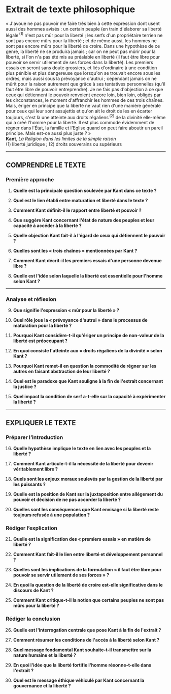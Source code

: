 # Extrait de texte philosophique

« J'avoue ne pas pouvoir me faire très bien à cette expression dont usent aussi des hommes avisés : un certain peuple (en train d'élaborer sa liberté légale&#x202F;<sup>(1)</sup> n'est pas mûr pour la liberté ; les serfs d'un propriétaire terrien ne sont pas encore mûrs pour la liberté ; et de même aussi, les hommes ne sont pas encore mûrs pour la liberté de croire. Dans une hypothèse de ce genre, la liberté ne se produira jamais ; car on ne peut pas mûrir pour la liberté, si l'on n'a pas été mis au préalable en liberté (il faut être libre pour pouvoir se servir utilement de ses forces dans la liberté). Les premiers essais en seront sans doute grossiers, et liés d'ordinaire à une condition plus pénible et plus dangereuse que lorsqu'on se trouvait encore sous les ordres, mais aussi sous la prévoyance d'autrui ; cependant jamais on ne mûrit pour la raison autrement que grâce à ses tentatives personnelles (qu'il faut être libre de pouvoir entreprendre). Je ne fais pas d'objection à ce que ceux qui détiennent le pouvoir renvoient encore loin, bien loin, obligés par les circonstances, le moment d'affranchir les hommes de ces trois chaînes. Mais, ériger en principe que la liberté ne vaut rien d'une manière générale pour ceux qui leur sont assujettis et qu'on ait le droit de les en écarter toujours, c'est là une atteinte aux droits régaliens&#x202F;<sup>(2)</sup> de la divinité elle-même qui a créé l'homme pour la liberté. Il est plus commode évidemment de régner dans l'État, la famille et l'Eglise quand on peut faire aboutir un pareil principe. Mais est-ce aussi plus juste ? »  
**Kant**, *La Religion dans les limites de la simple raison*  
(1) liberté juridique ; (2) droits souverains ou supérieurs

---

## COMPRENDRE LE TEXTE

### Première approche

1. **Quelle est la principale question soulevée par Kant dans ce texte ?**

2. **Quel est le lien établi entre maturation et liberté dans le texte ?**

3. **Comment Kant définit-il le rapport entre liberté et pouvoir ?**

4. **Que suggère Kant concernant l'état de nature des peuples et leur capacité à accéder à la liberté ?**

5. **Quelle objection Kant fait-il à l'égard de ceux qui détiennent le pouvoir ?**

6. **Quelles sont les « trois chaînes » mentionnées par Kant ?**

7. **Comment Kant décrit-il les premiers essais d'une personne devenue libre ?**

8. **Quelle est l'idée selon laquelle la liberté est essentielle pour l'homme selon Kant ?**

---

### Analyse et réflexion

9. **Que signifie l'expression « mûr pour la liberté » ?**

10. **Quel rôle joue la « prévoyance d'autrui » dans le processus de maturation pour la liberté ?**

11. **Pourquoi Kant considère-t-il qu'ériger un principe de non-valeur de la liberté est préoccupant ?**

12. **En quoi consiste l'atteinte aux « droits régaliens de la divinité » selon Kant ?**

13. **Pourquoi Kant remet-il en question la commodité de régner sur les autres en faisant abstraction de leur liberté ?**

14. **Quel est le paradoxe que Kant souligne à la fin de l'extrait concernant la justice ?**

15. **Quel impact la condition de serf a-t-elle sur la capacité à expérimenter la liberté ?**

---

## EXPLIQUER LE TEXTE

### Préparer l’introduction

16. **Quelle hypothèse implique le texte en lien avec les peuples et la liberté ?**

17. **Comment Kant articule-t-il la nécessité de la liberté pour devenir véritablement libre ?**

18. **Quels sont les enjeux moraux soulevés par la gestion de la liberté par les puissants ?**

19. **Quelle est la position de Kant sur la juxtaposition entre allégement du pouvoir et décision de ne pas accorder la liberté ?**

20. **Quelles sont les conséquences que Kant envisage si la liberté reste toujours refusée à une population ?**

### Rédiger l’explication

21. **Quelle est la signification des « premiers essais » en matière de liberté ?**

22. **Comment Kant fait-il le lien entre liberté et développement personnel ?**

23. **Quelles sont les implications de la formulation « il faut être libre pour pouvoir se servir utilement de ses forces » ?**

24. **En quoi la question de la liberté de croire est-elle significative dans le discours de Kant ?**

25. **Comment Kant critique-t-il la notion que certains peuples ne sont pas mûrs pour la liberté ?**

### Rédiger la conclusion

26. **Quelle est l'interrogation centrale que pose Kant à la fin de l'extrait ?**

27. **Comment résumer les conditions de l'accès à la liberté selon Kant ?**

28. **Quel message fondamental Kant souhaite-t-il transmettre sur la nature humaine et la liberté ?**

29. **En quoi l'idée que la liberté fortifie l'homme résonne-t-elle dans l'extrait ?**

30. **Quel est le message éthique véhiculé par Kant concernant la gouvernance et la liberté ?**